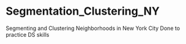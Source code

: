 # Segmentation_Clustering_NY
 Segmenting and Clustering Neighborhoods in New York City
 Done to practice DS skills
